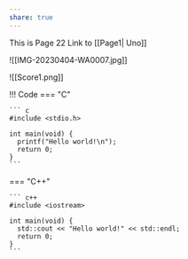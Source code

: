 ```yaml
---
share: true
---
```

This is Page 22
Link to [[Page1| Uno]]

![[IMG-20230404-WA0007.jpg]]

![[Score1.png]]

!!! Code
=== "C"

    ``` c
    #include <stdio.h>

    int main(void) {
      printf("Hello world!\n");
      return 0;
    }
    ```

=== "C++"

    ``` c++
    #include <iostream>

    int main(void) {
      std::cout << "Hello world!" << std::endl;
      return 0;
    }
    ```